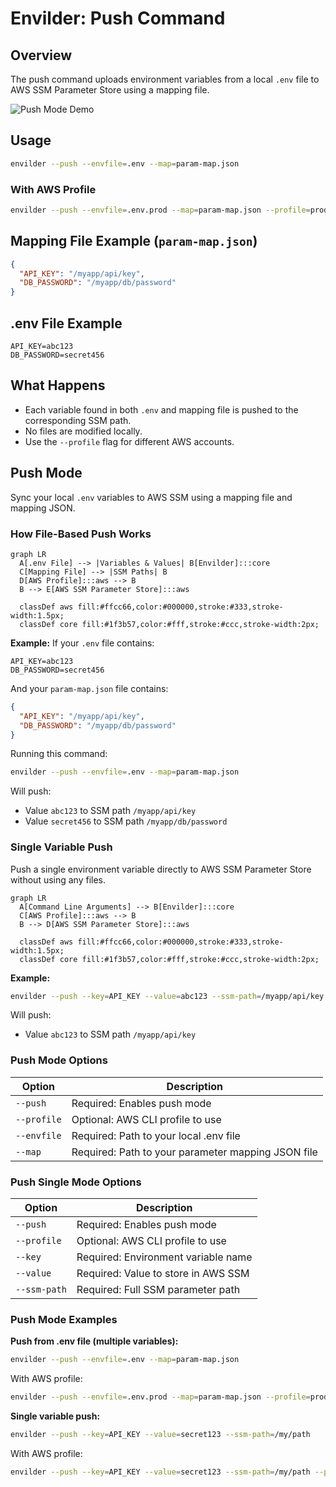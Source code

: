 # Envilder: Push Command

## Overview

The push command uploads environment variables from a local `.env` file to AWS SSM Parameter Store using a mapping file.

![Push Mode Demo](https://github.com/user-attachments/assets/489b1270-9178-4c27-b92d-78a1ac7dc1cb)

## Usage

```bash
envilder --push --envfile=.env --map=param-map.json
```

### With AWS Profile

```bash
envilder --push --envfile=.env.prod --map=param-map.json --profile=prod-account
```

## Mapping File Example (`param-map.json`)

```json
{
  "API_KEY": "/myapp/api/key",
  "DB_PASSWORD": "/myapp/db/password"
}
```

## .env File Example

```dotenv
API_KEY=abc123
DB_PASSWORD=secret456
```

## What Happens

- Each variable found in both `.env` and mapping file is pushed to the corresponding SSM path.
- No files are modified locally.
- Use the `--profile` flag for different AWS accounts.

## Push Mode

Sync your local `.env` variables to AWS SSM using a mapping file and mapping JSON.

### How File-Based Push Works

```mermaid
graph LR
  A[.env File] --> |Variables & Values| B[Envilder]:::core
  C[Mapping File] --> |SSM Paths| B
  D[AWS Profile]:::aws --> B
  B --> E[AWS SSM Parameter Store]:::aws

  classDef aws fill:#ffcc66,color:#000000,stroke:#333,stroke-width:1.5px;
  classDef core fill:#1f3b57,color:#fff,stroke:#ccc,stroke-width:2px;
```

**Example:**
If your `.env` file contains:

```text
API_KEY=abc123
DB_PASSWORD=secret456
```

And your `param-map.json` file contains:

```json
{
  "API_KEY": "/myapp/api/key",
  "DB_PASSWORD": "/myapp/db/password"
}
```

Running this command:

```bash
envilder --push --envfile=.env --map=param-map.json
```

Will push:

- Value `abc123` to SSM path `/myapp/api/key`
- Value `secret456` to SSM path `/myapp/db/password`

### Single Variable Push

Push a single environment variable directly to AWS SSM Parameter Store without using any files.

```mermaid
graph LR
  A[Command Line Arguments] --> B[Envilder]:::core
  C[AWS Profile]:::aws --> B
  B --> D[AWS SSM Parameter Store]:::aws

  classDef aws fill:#ffcc66,color:#000000,stroke:#333,stroke-width:1.5px;
  classDef core fill:#1f3b57,color:#fff,stroke:#ccc,stroke-width:2px;  
```

**Example:**

```bash
envilder --push --key=API_KEY --value=abc123 --ssm-path=/myapp/api/key
```

Will push:

- Value `abc123` to SSM path `/myapp/api/key`

### Push Mode Options

| Option       | Description                        |
|------------- | ---------------------------------- |
| `--push`     | Required: Enables push mode        |
| `--profile`  | Optional: AWS CLI profile to use   |
| `--envfile`  | Required: Path to your local .env file             |
| `--map`      | Required: Path to your parameter mapping JSON file |

### Push Single Mode Options

| Option       | Description                        |
|------------- | ---------------------------------- |
| `--push`     | Required: Enables push mode        |
| `--profile`  | Optional: AWS CLI profile to use   |
| `--key`      | Required: Environment variable name         |
| `--value`    | Required: Value to store in AWS SSM         |
| `--ssm-path` | Required: Full SSM parameter path           |

### Push Mode Examples

**Push from .env file (multiple variables):**

```bash
envilder --push --envfile=.env --map=param-map.json
```

With AWS profile:

```bash
envilder --push --envfile=.env.prod --map=param-map.json --profile=prod-account
```

**Single variable push:**

```bash
envilder --push --key=API_KEY --value=secret123 --ssm-path=/my/path
```

With AWS profile:

```bash
envilder --push --key=API_KEY --value=secret123 --ssm-path=/my/path --profile=dev
```
